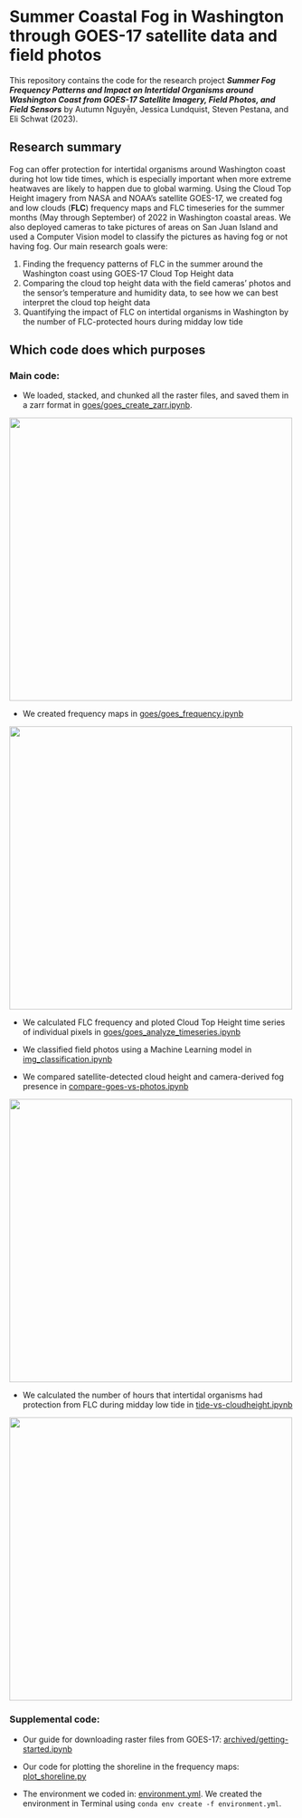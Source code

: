 # Summer Coastal Fog in Washington through GOES-17 satellite data and field photos

This repository contains the code for the research project ***Summer Fog Frequency Patterns and Impact on Intertidal Organisms around Washington Coast from GOES-17 Satellite Imagery, Field Photos, and Field Sensors*** by Autumn Nguyễn, Jessica Lundquist, Steven Pestana, and Eli Schwat (2023).

## Research summary
Fog can offer protection for intertidal organisms around Washington coast during hot low tide times, which is especially important when more extreme heatwaves are likely to happen due to global warming. Using the Cloud Top Height imagery from NASA and NOAA’s satellite GOES-17, we created fog and low clouds (**FLC**) frequency maps and FLC timeseries for the summer months (May through September) of 2022 in Washington coastal areas. We also deployed cameras to take pictures of areas on San Juan Island and used a Computer Vision model to classify the pictures as having fog or not having fog. Our main research goals were: 
1. Finding the frequency patterns of FLC in the summer around the Washington coast using GOES-17 Cloud Top Height data  
2. Comparing the cloud top height data with the field cameras’ photos and the sensor’s temperature and humidity data, to see how we can best interpret the cloud top height data  
3. Quantifying the impact of FLC on intertidal organisms in Washington by the number of FLC-protected hours during midday low tide

## Which code does which purposes
### Main code:
- We loaded, stacked, and chunked all the raster files, and saved them in a zarr format in [goes/goes_create_zarr.ipynb](goes/goes_create_zarr.ipynb).

<img src="https://drive.google.com/uc?export=view&id=1KFBGF-bETGhJ0mJPusuQaZZHko4KfrG-" style="width:500px">

- We created frequency maps in [goes/goes_frequency.ipynb](goes/goes_frequency.ipynb)

<img src="https://drive.google.com/uc?export=view&id=1-kkUkIVnFT0kWfjuF7QpftC-sU8bkgQB" style="width:500px">

- We calculated FLC frequency and ploted Cloud Top Height time series of individual pixels in [goes/goes_analyze_timeseries.ipynb](goes/goes_analyze_timeseries.ipynb)

- We classified field photos using a Machine Learning model in [img_classification.ipynb](img_classification.ipynb)

- We compared satellite-detected cloud height and camera-derived fog presence in [compare-goes-vs-photos.ipynb](compare-goes-vs-photos.ipynb)

<img src="https://drive.google.com/uc?export=view&id=1kQ2swG9nwjpIcr7LRRE2pXoivcNNrimS" style="width:500px">

- We calculated the number of hours that intertidal organisms had protection from FLC during midday low tide in [tide-vs-cloudheight.ipynb](tide-vs-cloudheight.ipynb)

<img src="https://drive.google.com/uc?export=view&id=16mCcI0uQ0Zq2HKVHmHWm5Eap6BsKFcLd" style="width:500px">

### Supplemental code:
- Our guide for downloading raster files from GOES-17: [archived/getting-started.ipynb](archived/getting-started.ipynb)

- Our code for plotting the shoreline in the frequency maps: [plot_shoreline.py](plot_shoreline.py)

- The environment we coded in: [environment.yml](environment.yml).
We created the environment in Terminal using `conda env create -f environment.yml`.


